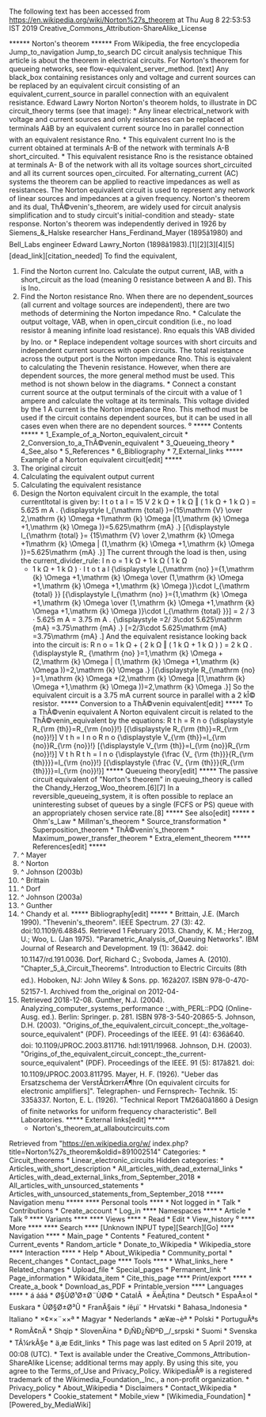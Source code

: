 The following text has been accessed from https://en.wikipedia.org/wiki/Norton%27s_theorem at Thu Aug 8 22:53:53 IST 2019
Creative_Commons_Attribution-ShareAlike_License





















****** Norton's theorem ******
From Wikipedia, the free encyclopedia
Jump_to_navigation Jump_to_search
DC circuit analysis technique
This article is about the theorem in electrical circuits. For Norton's theorem
for queueing networks, see flow-equivalent_server_method.
[text]
Any black_box containing resistances only and voltage and current sources can
be replaced by an equivalent circuit consisting of an equivalent_current_source
in parallel connection with an equivalent resistance.
Edward Lawry Norton
Norton's theorem holds, to illustrate in DC circuit_theory terms (see that
image):
    * Any linear electrical_network with voltage and current sources and only
      resistances can be replaced at terminals AâB by an equivalent current
      source Ino in parallel connection with an equivalent resistance Rno.
    * This equivalent current Ino is the current obtained at terminals A-B of
      the network with terminals A-B short_circuited.
    * This equivalent resistance Rno is the resistance obtained at terminals A-
      B of the network with all its voltage sources short_circuited and all its
      current sources open_circuited.
For alternating_current (AC) systems the theorem can be applied to reactive
impedances as well as resistances.
The Norton equivalent circuit is used to represent any network of linear
sources and impedances at a given frequency.
Norton's theorem and its dual, ThÃ©venin's_theorem, are widely used for circuit
analysis simplification and to study circuit's initial-condition and steady-
state response.
Norton's theorem was independently derived in 1926 by Siemens_&_Halske
researcher Hans_Ferdinand_Mayer (1895â1980) and Bell_Labs engineer Edward
Lawry_Norton (1898â1983).[1][2][3][4][5][dead_link][citation_needed]
To find the equivalent,
   1. Find the Norton current Ino. Calculate the output current, IAB, with a
      short_circuit as the load (meaning 0 resistance between A and B). This is
      Ino.
   2. Find the Norton resistance Rno. When there are no dependent_sources (all
      current and voltage sources are independent), there are two methods of
      determining the Norton impedance Rno.
                * Calculate the output voltage, VAB, when in open_circuit
                  condition (i.e., no load resistor â meaning infinite load
                  resistance). Rno equals this VAB divided by Ino.
            or
                * Replace independent voltage sources with short circuits and
                  independent current sources with open circuits. The total
                  resistance across the output port is the Norton impedance
                  Rno.
This is equivalent to calculating the Thevenin resistance.
      However, when there are dependent sources, the more general method must
      be used. This method is not shown below in the diagrams.
                * Connect a constant current source at the output terminals of
                  the circuit with a value of 1 ampere and calculate the
                  voltage at its terminals. This voltage divided by the 1 A
                  current is the Norton impedance Rno. This method must be used
                  if the circuit contains dependent sources, but it can be used
                  in all cases even when there are no dependent sources.
⁰
***** Contents *****
    * 1_Example_of_a_Norton_equivalent_circuit
    * 2_Conversion_to_a_ThÃ©venin_equivalent
    * 3_Queueing_theory
    * 4_See_also
    * 5_References
    * 6_Bibliography
    * 7_External_links
***** Example of a Norton equivalent circuit[edit] *****
   1. The original circuit
   2. Calculating the equivalent output current
   3. Calculating the equivalent resistance
   4. Design the Norton equivalent circuit
In the example, the total currentItotal is given by:
          I   t o t a l    =    15  V    2   k  &#x03A9; + 1  k  &#x03A9;
      &#x2016; ( 1   k  &#x03A9; + 1   k  &#x03A9; )    = 5.625  m A  .
      {\displaystyle I_{\mathrm {total} }={15\mathrm {V} \over 2\,\mathrm {k}
      \Omega +1\mathrm {k} \Omega \|(1\,\mathrm {k} \Omega +1\,\mathrm {k}
      \Omega )}=5.625\mathrm {mA} .}  [{\displaystyle I_{\mathrm {total} }=
      {15\mathrm {V}  \over 2\,\mathrm {k} \Omega +1\mathrm {k} \Omega \|
      (1\,\mathrm {k} \Omega +1\,\mathrm {k} \Omega )}=5.625\mathrm {mA} .}]
The current through the load is then, using the current_divider_rule:
          I   n o    =    1   k  &#x03A9; + 1   k  &#x03A9;   ( 1   k  &#x03A9;
      + 1   k  &#x03A9; + 1   k  &#x03A9; )    &#x22C5;  I   t o t a l
      {\displaystyle I_{\mathrm {no} }={1\,\mathrm {k} \Omega +1\,\mathrm {k}
      \Omega \over (1\,\mathrm {k} \Omega +1\,\mathrm {k} \Omega +1\,\mathrm
      {k} \Omega )}\cdot I_{\mathrm {total} }}  [{\displaystyle I_{\mathrm {no}
      }={1\,\mathrm {k} \Omega +1\,\mathrm {k} \Omega  \over (1\,\mathrm {k}
      \Omega +1\,\mathrm {k} \Omega +1\,\mathrm {k} \Omega )}\cdot I_{\mathrm
      {total} }}]
         = 2  /  3 &#x22C5; 5.625  m A  = 3.75  m A  .   {\displaystyle =2/
      3\cdot 5.625\mathrm {mA} =3.75\mathrm {mA} .}  [=2/3\cdot 5.625\mathrm
      {mA} =3.75\mathrm {mA} .]
And the equivalent resistance looking back into the circuit is:
          R   n o    = 1   k  &#x03A9; + ( 2   k  &#x03A9; &#x2016; ( 1   k
      &#x03A9; + 1   k  &#x03A9; ) ) = 2   k  &#x03A9; .   {\displaystyle R_
      {\mathrm {no} }=1\,\mathrm {k} \Omega +(2\,\mathrm {k} \Omega \|
      (1\,\mathrm {k} \Omega +1\,\mathrm {k} \Omega ))=2\,\mathrm {k} \Omega .}
      [{\displaystyle R_{\mathrm {no} }=1\,\mathrm {k} \Omega +(2\,\mathrm {k}
      \Omega \|(1\,\mathrm {k} \Omega +1\,\mathrm {k} \Omega ))=2\,\mathrm {k}
      \Omega .}]
So the equivalent circuit is a 3.75 mA current source in parallel with a 2 kÎ©
resistor.
***** Conversion to a ThÃ©venin equivalent[edit] *****
To a ThÃ©venin equivalent
A Norton equivalent circuit is related to the ThÃ©venin_equivalent by the
equations:
          R   t h    =  R   n o       {\displaystyle R_{\rm {th}}=R_{\rm
      {no}}\!}  [{\displaystyle R_{\rm {th}}=R_{\rm {no}}\!}]
          V   t h    =  I   n o     R   n o       {\displaystyle V_{\rm
      {th}}=I_{\rm {no}}R_{\rm {no}}\!}  [{\displaystyle V_{\rm {th}}=I_{\rm
      {no}}R_{\rm {no}}\!}]
            V   t h     R   t h      =  I   n o       {\displaystyle {\frac {V_
      {\rm {th}}}{R_{\rm {th}}}}=I_{\rm {no}}\!}  [{\displaystyle {\frac {V_
      {\rm {th}}}{R_{\rm {th}}}}=I_{\rm {no}}\!}]
***** Queueing theory[edit] *****
The passive circuit equivalent of "Norton's theorem" in queuing_theory is
called the Chandy_Herzog_Woo_theorem.[6][7] In a reversible_queueing_system, it
is often possible to replace an uninteresting subset of queues by a single
(FCFS or PS) queue with an appropriately chosen service rate.[8]
***** See also[edit] *****
    * Ohm's_Law
    * Millman's_theorem
    * Source_transformation
    * Superposition_theorem
    * ThÃ©venin's_theorem
    * Maximum_power_transfer_theorem
    * Extra_element_theorem
***** References[edit] *****
   1. ^ Mayer
   2. ^ Norton
   3. ^ Johnson (2003b)
   4. ^ Brittain
   5. ^ Dorf
   6. ^ Johnson (2003a)
   7. ^ Gunther
   8. ^ Chandy et al.
***** Bibliography[edit] *****
    * Brittain, J.E. (March 1990). "Thevenin's_theorem". IEEE Spectrum. 27 (3):
      42. doi:10.1109/6.48845. Retrieved 1 February 2013.
Chandy, K. M.; Herzog, U.; Woo, L. (Jan 1975). "Parametric_Analysis_of_Queuing
Networks". IBM Journal of Research and Development. 19 (1): 36â42. doi:
10.1147/rd.191.0036.
Dorf, Richard C.; Svoboda, James A. (2010). "Chapter_5_â_Circuit_Theorems".
Introduction to Electric Circuits (8th ed.). Hoboken, NJ: John Wiley & Sons.
pp. 162â207. ISBN 978-0-470-52157-1. Archived from the_original on 2012-04-
30. Retrieved 2018-12-08.
Gunther, N.J. (2004). Analyzing_computer_systems_performance :_with_PERL::PDQ
(Online-Ausg. ed.). Berlin: Springer. p. 281. ISBN 978-3-540-20865-5.
Johnson, D.H. (2003). "Origins_of_the_equivalent_circuit_concept:_the_voltage-
source_equivalent" (PDF). Proceedings of the IEEE. 91 (4): 636â640. doi:
10.1109/JPROC.2003.811716. hdl:1911/19968.
Johnson, D.H. (2003). "Origins_of_the_equivalent_circuit_concept:_the_current-
source_equivalent" (PDF). Proceedings of the IEEE. 91 (5): 817â821. doi:
10.1109/JPROC.2003.811795.
Mayer, H. F. (1926). "Ueber das Ersatzschema der VerstÃ¤rkerrÃ¶hre (On
equivalent circuits for electronic amplifiers]". Telegraphen- und Fernsprech-
Technik. 15: 335â337.
Norton, E. L. (1926). "Technical Report TM26â0â1860 â Design of finite
networks for uniform frequency characteristic". Bell Laboratories.
***** External links[edit] *****
    * Norton's_theorem_at_allaboutcircuits.com

Retrieved from "https://en.wikipedia.org/w/
index.php?title=Norton%27s_theorem&oldid=891002514"
Categories:
    * Circuit_theorems
    * Linear_electronic_circuits
Hidden categories:
    * Articles_with_short_description
    * All_articles_with_dead_external_links
    * Articles_with_dead_external_links_from_September_2018
    * All_articles_with_unsourced_statements
    * Articles_with_unsourced_statements_from_September_2018
***** Navigation menu *****
**** Personal tools ****
    * Not logged in
    * Talk
    * Contributions
    * Create_account
    * Log_in
**** Namespaces ****
    * Article
    * Talk
⁰
**** Variants ****
**** Views ****
    * Read
    * Edit
    * View_history
⁰
**** More ****
**** Search ****
[Unknown INPUT type][Search][Go]
**** Navigation ****
    * Main_page
    * Contents
    * Featured_content
    * Current_events
    * Random_article
    * Donate_to_Wikipedia
    * Wikipedia_store
**** Interaction ****
    * Help
    * About_Wikipedia
    * Community_portal
    * Recent_changes
    * Contact_page
**** Tools ****
    * What_links_here
    * Related_changes
    * Upload_file
    * Special_pages
    * Permanent_link
    * Page_information
    * Wikidata_item
    * Cite_this_page
**** Print/export ****
    * Create_a_book
    * Download_as_PDF
    * Printable_version
**** Languages ****
    * á áá­á
    * Ø§ÙØ¹Ø±Ø¨ÙØ©
    * CatalÃ 
    * ÄeÅ¡tina
    * Deutsch
    * EspaÃ±ol
    * Euskara
    * ÙØ§Ø±Ø³Û
    * FranÃ§ais
    * íêµ­ì´
    * Hrvatski
    * Bahasa_Indonesia
    * Italiano
    * ×¢××¨××ª
    * Magyar
    * Nederlands
    * æ¥æ¬èª
    * Polski
    * PortuguÃªs
    * RomÃ¢nÄ
    * Shqip
    * SlovenÄina
    * Ð¡ÑÐ¿ÑÐºÐ¸_/_srpski
    * Suomi
    * Svenska
    * TÃ¼rkÃ§e
    * ä¸­æ
Edit_links
    * This page was last edited on 5 April 2019, at 00:08 (UTC).
    * Text is available under the Creative_Commons_Attribution-ShareAlike
      License; additional terms may apply. By using this site, you agree to the
      Terms_of_Use and Privacy_Policy. WikipediaÂ® is a registered trademark of
      the Wikimedia_Foundation,_Inc., a non-profit organization.
    * Privacy_policy
    * About_Wikipedia
    * Disclaimers
    * Contact_Wikipedia
    * Developers
    * Cookie_statement
    * Mobile_view
    * [Wikimedia_Foundation]
    * [Powered_by_MediaWiki]
